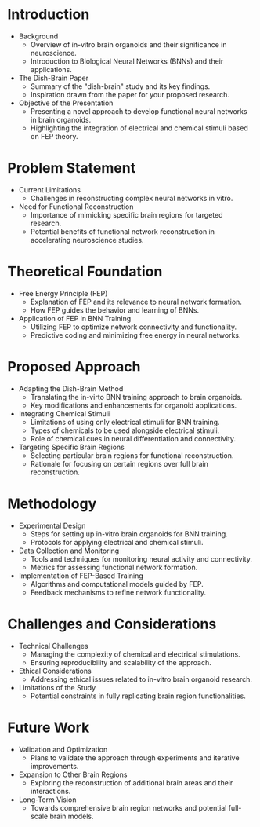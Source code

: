 # Introduction
   - Background
     - Overview of in-vitro brain organoids and their significance in neuroscience.
     - Introduction to Biological Neural Networks (BNNs) and their applications.
   - The Dish-Brain Paper
     - Summary of the "dish-brain" study and its key findings.
     - Inspiration drawn from the paper for your proposed research.
   - Objective of the Presentation
     - Presenting a novel approach to develop functional neural networks in brain organoids.
     - Highlighting the integration of electrical and chemical stimuli based on FEP theory.


# Problem Statement
   - Current Limitations
     - Challenges in reconstructing complex neural networks in vitro.
   - Need for Functional Reconstruction
     - Importance of mimicking specific brain regions for targeted research.
     - Potential benefits of functional network reconstruction in accelerating neuroscience studies.


# Theoretical Foundation
   - Free Energy Principle (FEP)
     - Explanation of FEP and its relevance to neural network formation.
     - How FEP guides the behavior and learning of BNNs.
   - Application of FEP in BNN Training
     - Utilizing FEP to optimize network connectivity and functionality.
     - Predictive coding and minimizing free energy in neural networks.


# Proposed Approach
   - Adapting the Dish-Brain Method
     - Translating the in-virto BNN training approach to brain organoids.
     - Key modifications and enhancements for organoid applications.
   - Integrating Chemical Stimuli
     - Limitations of using only electrical stimuli for BNN training.
     - Types of chemicals to be used alongside electrical stimuli.
     - Role of chemical cues in neural differentiation and connectivity.
   - Targeting Specific Brain Regions
     - Selecting particular brain regions for functional reconstruction.
     - Rationale for focusing on certain regions over full brain reconstruction.


# Methodology
   - Experimental Design
     - Steps for setting up in-vitro brain organoids for BNN training.
     - Protocols for applying electrical and chemical stimuli.
   - Data Collection and Monitoring
     - Tools and techniques for monitoring neural activity and connectivity.
     - Metrics for assessing functional network formation.
   - Implementation of FEP-Based Training
     - Algorithms and computational models guided by FEP.
     - Feedback mechanisms to refine network functionality.


# Challenges and Considerations
   - Technical Challenges
     - Managing the complexity of chemical and electrical stimulations.
     - Ensuring reproducibility and scalability of the approach.
   - Ethical Considerations
     - Addressing ethical issues related to in-vitro brain organoid research.
   - Limitations of the Study
     - Potential constraints in fully replicating brain region functionalities.


# Future Work
   - Validation and Optimization
     - Plans to validate the approach through experiments and iterative improvements.
   - Expansion to Other Brain Regions
     - Exploring the reconstruction of additional brain areas and their interactions.
   - Long-Term Vision
     - Towards comprehensive brain region networks and potential full-scale brain models.
